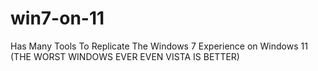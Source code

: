 # win7-on-11
Has Many Tools To Replicate The Windows 7 Experience on Windows 11 (THE WORST WINDOWS EVER EVEN VISTA IS BETTER)

